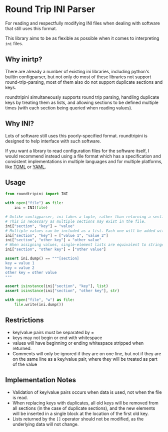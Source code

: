 # Round Trip INI Parser

For reading and respectfully modifying INI files when dealing with software that still uses this format.

This library aims to be as flexible as possible when it comes to interpreting `ini` files.

## Why inirtp?

There are already a number of existing ini libraries, including python's builtin configparser, but not only do most of these libraries not support round-trip-parsing, most of them also do not support duplicate sections and keys.

roundtripini simultaneously supports round trip parsing, handling duplicate keys by treating them as lists, and allowing sections to be defined multiple times (with each section being queried when reading values).

## Why INI?

Lots of software still uses this poorly-specified format. roundtripini is designed to help interface with such software.

If you want a library to read configuration files for the software itself, I would recommend instead using a file format which has a specification and consistent implementations in multiple languages and for multiple platforms, like [TOML](https://toml.io) or [YAML](https://yaml.org).

## Usage

```python
from roundtripini import INI

with open("file") as file:
    ini = INI(file)

# Unlike configparser, ini takes a tuple, rather than returning a section when accessed with []
# This is necessary as multiple sections may exist in the file.
ini["section", "key"] = "value"
# Multiple values can be included as a list. Each one will be added with a separate key
ini["section", "key"] = ["value 1", "value 2"]
ini["section", "other key"] = "other value"
# When assigning values, single-element lists are equivalent to strings
ini["section", "other key"] = ["other value"]

assert ini.dump() == """[section]
key = value 1
key = value 2
other key = other value
"""

assert isinstance(ini["section", "key"], list)
assert isinstance(ini["section", "other key"], str)

with open("file", "w") as file:
    file.write(ini.dump())
```

## Restrictions

- key/value pairs must be separated by =
- keys may not begin or end with whitespace
- values will have beginning or ending whitespace stripped when returned.
- Comments will only be ignored if they are on one line, but not
    if they are on the same line as a key/value pair, where they will be treated as part of the value

## Implementation Notes
- Validation of key/value pairs occurs when data is used, not when the file is read.
- When replacing keys with duplicates, all old keys will be removed from all sections (in the
  case of duplicate sections),  and the new elements will be inserted in a single block at the
  location of the first old key.
- Lists returned by the `[]` operator should not be modified, as the underlying data will not change.
